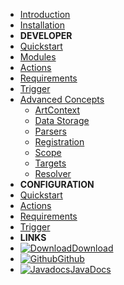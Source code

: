 - [Introduction](/introduction)
- [Installation](/installation)
- **DEVELOPER**
- [Quickstart](/developer/)
- [Modules](/developer/modules)
- [Actions](/developer/actions)
- [Requirements](/developer/requirements)
- [Trigger](/developer/trigger)
- [Advanced Concepts](/developer/advanced)
  - [ArtContext](/developer/art-context)
  - [Data Storage](/developer/data)
  - [Parsers](/developer/parser)
  - [Registration](/developer/registration)
  - [Scope](/developer/scope)
  - [Targets](/developer/targets)
  - [Resolver](/developer/resolver)
- **CONFIGURATION**
- [Quickstart](/configuration/)
- [Actions](/configuration/actions)
- [Requirements](/configuration/requirements)
- [Trigger](/configuration/trigger)
- **LINKS**
- [![Download](https://icongr.am/fontawesome/cloud-download.svg?size=18&color=currentColor)Download](https://github.com/art-framework/art-core/releases/latest)
- [![Github](https://icongr.am/devicon/github-original.svg?size=16&color=currentColor)Github](https://github.com/art-framework)
- [![Javadocs](https://icongr.am/devicon/java-original.svg?size=16&color=currentColor)JavaDocs](https://jdocs.art-framework.io)
